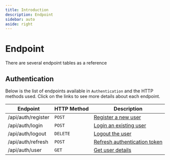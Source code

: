 ```yaml
---
title: Introduction
description: Endpoint
sidebar: auto
aside: right
---
```





# Endpoint

There are several endpoint tables as a reference

## Authentication

Below is the list of endpoints available in `Authentication` and the HTTP methods used. Click on the links to see more details about each endpoint.

| Endpoint           | HTTP Method | Description                              |
| ------------------ | ----------- | ---------------------------------------- |
| /api/auth/register | `POST`        | [Register a new user](#register)         |
| /api/auth/login    | `POST`        | [Login an existing user](#login)         |
| /api/auth/logout   | `DELETE`      | [Logout the user](#logout)               |
| /api/auth/refresh  | `POST`        | [Refresh authentication token](#refresh) |
| /api/auth/user     | `GET`         | [Get user details](#user)                |
